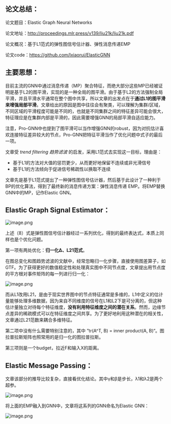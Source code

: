 ## 论文总结：

论文题目：Elastic Graph Neural Networks

论文地址：http://proceedings.mlr.press/v139/liu21k/liu21k.pdf

论文概况：基于L1范式的弹性图信号估计器、弹性消息传递EMP

论文code：https://github.com/lxiaorui/ElasticGNN



## 主要思想：

目前主流的GNN中通过消息传递（MP）聚合特征，而绝大部分这些MP已经被证明是基于L2的图平滑，实现的是一种全局的图平滑。由于基于L2的方法强制全局平滑，并且平滑水平通常在整个图中共享，所以文章的出发点在于**通过L1的图平滑来增强局部平滑**。文章给出的原因是图中往往会有聚类，可以理解为集群/区域，不同区域的平滑程度可能是不同的，也就是不同集群之间的特征差异可能会很大，特征理应是在集群内部是平滑的，因此需要增强GNN的局部平滑自适应能力。

注意，Pro-GNN中也提到了图平滑可以当作增强GNN的robust，因为对抗估计喜欢连接特征差异较大的节点，Pro-GNN把特征平滑当作了优化问题中式子的最后一项。

文章受 _trend filtering 趋势滤波_ 的启发，采用L1范式去实现这一目标，理由是：

- 基于L1的方法对大值的惩罚更少，从而更好地保留不连续或非光滑信号
- 基于L1的方法倾向于促进信号稀疏性以换取不连续

文章先是基于L1范式提出了一种弹性图信号估计器，然后基于此设计了一种利于BP的优化算法，得到了最终新的消息传递方案：弹性消息传递 EMP。将EMP替换GNN中的MP，记作Elastic GNN。
## Elastic Graph Signal Estimator：
![image.png](https://cdn.nlark.com/yuque/0/2023/png/2381046/1686280126775-2a43f391-7b53-47a2-9278-fe5795bbca14.png#averageHue=%23f6f5f4&clientId=u746ebadd-fb33-4&from=paste&height=128&id=u685eb2a0&originHeight=160&originWidth=698&originalType=binary&ratio=1.25&rotation=0&showTitle=false&size=22020&status=done&style=none&taskId=ub5f4c765-8453-4e5e-b768-2732b7f4b24&title=&width=558.4)

上述（8）式是弹性图信号估计器经过一系列优化，得到的最终表达式，本质上同样也是个优化问题。

第一项有两处优化：**归一化Δ、L21范式**。

在图总变化和图趋势滤波的文献中，经常忽略归一化步骤，直接使用图差算子，如GTF。为了获得更好的数值稳定性和处理真实图中不同节点度，文章提出用节点度的平方根对事件矩阵的每一列进行归一化：

![image.png](https://cdn.nlark.com/yuque/0/2023/png/2381046/1686280359545-bd847583-0d21-433c-a137-ddfc42a72f6e.png#averageHue=%23f9f8f7&clientId=u746ebadd-fb33-4&from=paste&height=86&id=uaf72f1c9&originHeight=108&originWidth=539&originalType=binary&ratio=1.25&rotation=0&showTitle=false&size=10512&status=done&style=none&taskId=u969a1f50-de7b-47c1-83b8-904a5f12bc1&title=&width=431.2)

而从L1改用L21，是由于现实世界图中的节点特征通常是多维的，L1中定义的估计量能够处理多维数据，因为来自不同维度的信号在L1和L2下是可分离的，但这种估计量独立对待每个特征维度，**没有利用特征维度之间的潜在关系**。然而，边缘节点差异的稀疏模式可以在特征维度之间共享。为了更好地利用这种潜在的相关性，文章通过L21范数来耦合多维特征。

第二项中没有什么需要特别注意的，其中 ”tr(A^T, B) = inner product(A, B)“。图拉普拉斯矩阵也照常用的是归一化的图拉普拉斯。

第三项则是一个budget，拉近F和输入X的距离。
## Elastic Message Passing：
文章该部分的推导比较复杂，直接看优化结论。其中γ和β是步长，λ1和λ2是两个超参。

![image.png](https://cdn.nlark.com/yuque/0/2023/png/2381046/1686280839894-adb37ba6-260d-41cd-88f0-60174de1b374.png#averageHue=%23f1f0ef&clientId=u746ebadd-fb33-4&from=paste&height=285&id=u702c7585&originHeight=356&originWidth=1063&originalType=binary&ratio=1.25&rotation=0&showTitle=false&size=69253&status=done&style=none&taskId=u2ab66091-868f-4e6a-9c68-c0299476d4f&title=&width=850.4)

将上面的EMP融入到GNN中，文章将这系列的GNN命名为Elastic GNN：

![image.png](https://cdn.nlark.com/yuque/0/2023/png/2381046/1686281034674-3a8e36be-f49c-408c-b046-dc4a21152fe1.png#averageHue=%23f9f7f6&clientId=u746ebadd-fb33-4&from=paste&height=56&id=ub84a5190&originHeight=70&originWidth=428&originalType=binary&ratio=1.25&rotation=0&showTitle=false&size=8669&status=done&style=none&taskId=ub991ae1e-9c1d-42da-8561-de7a6a52e42&title=&width=342)
